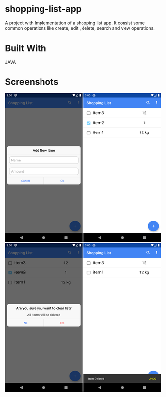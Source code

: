 # shopping-list-app
A project with Implementation of a shopping list app. It consist some common operations like create, edit , delete, search and view operations.

# Built With
JAVA

# Screenshots 
<p align="center">
<img src="https://raw.githubusercontent.com/GeorgeT01/shopping-list-app/master/screenshots/Screenshot_1581508804.png" width="250" height="480" />
<img src="https://raw.githubusercontent.com/GeorgeT01/shopping-list-app/master/screenshots/Screenshot_1581508830.png" width="250" height="480" />
  <img src="https://raw.githubusercontent.com/GeorgeT01/shopping-list-app/master/screenshots/Screenshot_1581508837.png" width="250" height="480" />
    <img src="https://raw.githubusercontent.com/GeorgeT01/shopping-list-app/master/screenshots/Screenshot_1581508847.png" width="250" height="480" />
  </p>

